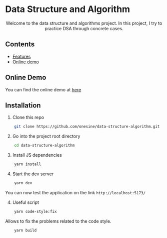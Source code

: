 # Data Structure and Algorithm

<p align="center">
Welcome to the data structure and algorithms project. In this project, I try to practice DSA through concrete cases.
</p>

## Contents

-   [Features](#online-demo)
-   [Online demo](#installation)

## Online Demo

You can find the online demo at [here](https://data-structure-algorithm.vercel.app/)

## Installation

1. Clone this repo

```sh
    git clone https://github.com/onesine/data-structure-algorithm.git
```

2. Go into the project root directory

```sh
    cd data-structure-algorithm
```

3. Install JS dependencies

```sh
    yarn install
```

4. Start the dev server

```sh
    yarn dev
```

You can now test the application on the link `http://localhost:5173/`

4. Useful script

```sh
    yarn code-style:fix
```

Allows to fix the problems related to the code style.

```sh
    yarn build
```
